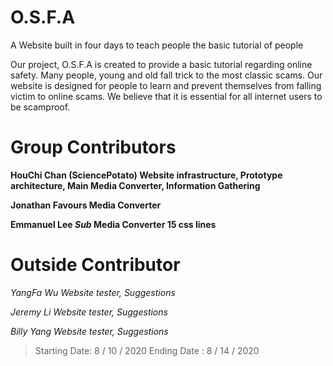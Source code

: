 # O.S.F.A

A Website built in four days to teach people the basic tutorial of people

Our project, O.S.F.A is created to provide a basic tutorial regarding online safety. Many people, young and old fall trick to the most classic scams. Our website is designed for people to learn and prevent themselves from falling victim to online scams. We believe that it is essential for all internet users to be scamproof.

# Group Contributors 

**HouChi Chan (SciencePotato) Website infrastructure, Prototype architecture, Main Media Converter, Information Gathering** 

**Jonathan Favours Media Converter**  

**Emmanuel Lee *Sub* Media Converter 15 css lines** 

# Outside Contributor

*YangFa Wu Website tester, Suggestions* 

*Jeremy Li Website tester, Suggestions*  

*Billy Yang Website tester, Suggestions* 

> Starting Date: 8 / 10 / 2020
> Ending Date : 8 / 14 / 2020